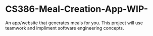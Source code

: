 # CS386-Meal-Creation-App-WIP-
An app/website that generates meals for you. This project will use teamwork and impliment software engineering concepts.
